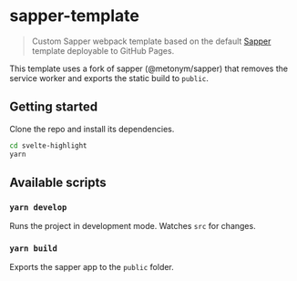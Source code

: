 # sapper-template

> Custom Sapper webpack template based on the default [Sapper](https://github.com/sveltejs/sapper) template deployable to GitHub Pages.

This template uses a fork of sapper (@metonym/sapper) that removes the service worker and exports the static build to `public`.

## Getting started

Clone the repo and install its dependencies.

```bash
cd svelte-highlight
yarn
```

## Available scripts

### `yarn develop`

Runs the project in development mode. Watches `src` for changes.

### `yarn build`

Exports the sapper app to the `public` folder.
